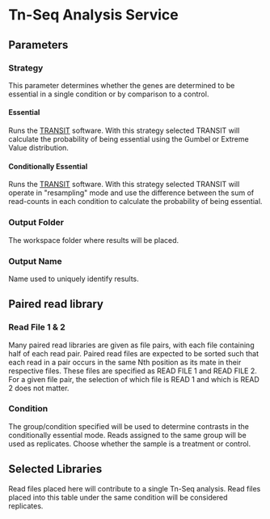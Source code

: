 # Tn-Seq Analysis Service

## Parameters

### Strategy
This parameter determines whether the genes are determined to be
essential in a single condition or by comparison to a control.

#### Essential
Runs the
[TRANSIT](http://journals.plos.org/ploscompbiol/article?id=10.1371/journal.pcbi.1004401)
software. With this strategy selected TRANSIT will calculate the
probability of being essential using the Gumbel or Extreme Value
distribution.

#### Conditionally Essential
Runs the
[TRANSIT](http://journals.plos.org/ploscompbiol/article?id=10.1371/journal.pcbi.1004401)
software. With this strategy selected TRANSIT will operate in
"resampling" mode and use the difference between the sum of read-counts
in each condition to calculate the probability of being essential.

### Output Folder
The workspace folder where results will be placed.

### Output Name
Name used to uniquely identify results.

## Paired read library

### Read File 1 & 2
Many paired read libraries are given as file pairs,
with each file containing half of each read pair. Paired read files are
expected to be sorted such that each read in a pair occurs in the same
Nth position as its mate in their respective files. These files are
specified as READ FILE 1 and READ FILE 2. For a given file pair, the
selection of which file is READ 1 and which is READ 2 does not matter.

### Condition
The group/condition specified will be used to determine contrasts in the
conditionally essential mode. Reads assigned to the same group will be
used as replicates. Choose whether the sample is a treatment or control.

## Selected Libraries
Read files placed here will contribute to a single Tn-Seq analysis.
Read files placed into this table under the same condition will be considered replicates.
